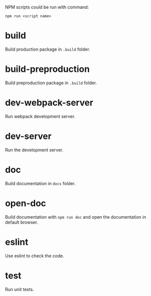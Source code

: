 NPM scripts could be run with command:
```
npm run <script name>
```

# build

Build production package in `.build` folder.

# build-preproduction

Build preproduction package in `.build` folder.

# dev-webpack-server

Run webpack development server.

# dev-server

Run the development server.

# doc

Build documentation in `docs` folder.

# open-doc

Build documentation with `npm run doc` and open the documentation in default browser.

# eslint

Use eslint to check the code.

# test

Run unit tests.

